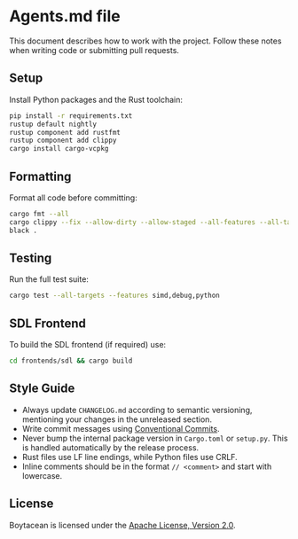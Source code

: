 # Agents.md file

This document describes how to work with the project. Follow these notes when writing code or submitting pull requests.

## Setup

Install Python packages and the Rust toolchain:

```bash
pip install -r requirements.txt
rustup default nightly
rustup component add rustfmt
rustup component add clippy
cargo install cargo-vcpkg
```

## Formatting

Format all code before committing:

```bash
cargo fmt --all
cargo clippy --fix --allow-dirty --allow-staged --all-features --all-targets
black .
```

## Testing

Run the full test suite:

```bash
cargo test --all-targets --features simd,debug,python
```

## SDL Frontend

To build the SDL frontend (if required) use:

```bash
cd frontends/sdl && cargo build
```

## Style Guide

- Always update `CHANGELOG.md` according to semantic versioning, mentioning your changes in the unreleased section.
- Write commit messages using [Conventional Commits](https://www.conventionalcommits.org/en/v1.0.0/).
- Never bump the internal package version in `Cargo.toml` or `setup.py`. This is handled automatically by the release process.
- Rust files use LF line endings, while Python files use CRLF.
- Inline comments should be in the format `// <comment>` and start with lowercase.

## License

Boytacean is licensed under the [Apache License, Version 2.0](http://www.apache.org/licenses/).
